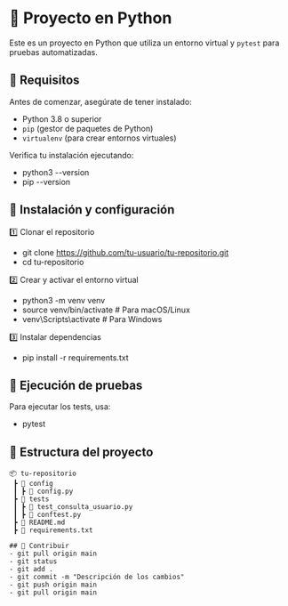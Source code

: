 # 🚀 Proyecto en Python

Este es un proyecto en Python que utiliza un entorno virtual y `pytest` para pruebas automatizadas.

## 📌 Requisitos

Antes de comenzar, asegúrate de tener instalado:

- Python 3.8 o superior  
- `pip` (gestor de paquetes de Python)  
- `virtualenv` (para crear entornos virtuales)  

Verifica tu instalación ejecutando:

- python3 --version
- pip --version

## 📌 Instalación y configuración
1️⃣ Clonar el repositorio
- git clone https://github.com/tu-usuario/tu-repositorio.git
- cd tu-repositorio

2️⃣ Crear y activar el entorno virtual
- python3 -m venv venv
- source venv/bin/activate  # Para macOS/Linux
- venv\Scripts\activate      # Para Windows

3️⃣ Instalar dependencias
- pip install -r requirements.txt

## 🧪 Ejecución de pruebas
Para ejecutar los tests, usa:
- pytest

## 📂 Estructura del proyecto

```plaintext
📦 tu-repositorio
 ┣ 📂 config
 ┃ ┣ 📜 config.py
 ┣ 📂 tests
 ┃ ┣ 📜 test_consulta_usuario.py
 ┃ ┣ 📜 conftest.py
 ┣ 📜 README.md
 ┣ 📜 requirements.txt
 
## 🚀 Contribuir
- git pull origin main
- git status
- git add .
- git commit -m "Descripción de los cambios"
- git push origin main
- git pull origin main